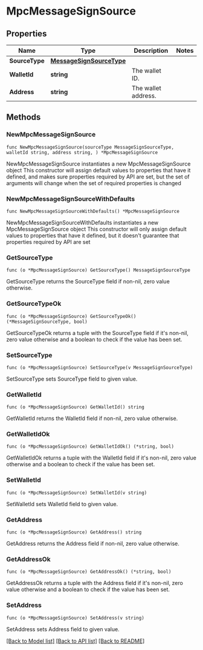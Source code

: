 # MpcMessageSignSource

## Properties

Name | Type | Description | Notes
------------ | ------------- | ------------- | -------------
**SourceType** | [**MessageSignSourceType**](MessageSignSourceType.md) |  | 
**WalletId** | **string** | The wallet ID. | 
**Address** | **string** | The wallet address. | 

## Methods

### NewMpcMessageSignSource

`func NewMpcMessageSignSource(sourceType MessageSignSourceType, walletId string, address string, ) *MpcMessageSignSource`

NewMpcMessageSignSource instantiates a new MpcMessageSignSource object
This constructor will assign default values to properties that have it defined,
and makes sure properties required by API are set, but the set of arguments
will change when the set of required properties is changed

### NewMpcMessageSignSourceWithDefaults

`func NewMpcMessageSignSourceWithDefaults() *MpcMessageSignSource`

NewMpcMessageSignSourceWithDefaults instantiates a new MpcMessageSignSource object
This constructor will only assign default values to properties that have it defined,
but it doesn't guarantee that properties required by API are set

### GetSourceType

`func (o *MpcMessageSignSource) GetSourceType() MessageSignSourceType`

GetSourceType returns the SourceType field if non-nil, zero value otherwise.

### GetSourceTypeOk

`func (o *MpcMessageSignSource) GetSourceTypeOk() (*MessageSignSourceType, bool)`

GetSourceTypeOk returns a tuple with the SourceType field if it's non-nil, zero value otherwise
and a boolean to check if the value has been set.

### SetSourceType

`func (o *MpcMessageSignSource) SetSourceType(v MessageSignSourceType)`

SetSourceType sets SourceType field to given value.


### GetWalletId

`func (o *MpcMessageSignSource) GetWalletId() string`

GetWalletId returns the WalletId field if non-nil, zero value otherwise.

### GetWalletIdOk

`func (o *MpcMessageSignSource) GetWalletIdOk() (*string, bool)`

GetWalletIdOk returns a tuple with the WalletId field if it's non-nil, zero value otherwise
and a boolean to check if the value has been set.

### SetWalletId

`func (o *MpcMessageSignSource) SetWalletId(v string)`

SetWalletId sets WalletId field to given value.


### GetAddress

`func (o *MpcMessageSignSource) GetAddress() string`

GetAddress returns the Address field if non-nil, zero value otherwise.

### GetAddressOk

`func (o *MpcMessageSignSource) GetAddressOk() (*string, bool)`

GetAddressOk returns a tuple with the Address field if it's non-nil, zero value otherwise
and a boolean to check if the value has been set.

### SetAddress

`func (o *MpcMessageSignSource) SetAddress(v string)`

SetAddress sets Address field to given value.



[[Back to Model list]](../README.md#documentation-for-models) [[Back to API list]](../README.md#documentation-for-api-endpoints) [[Back to README]](../README.md)



